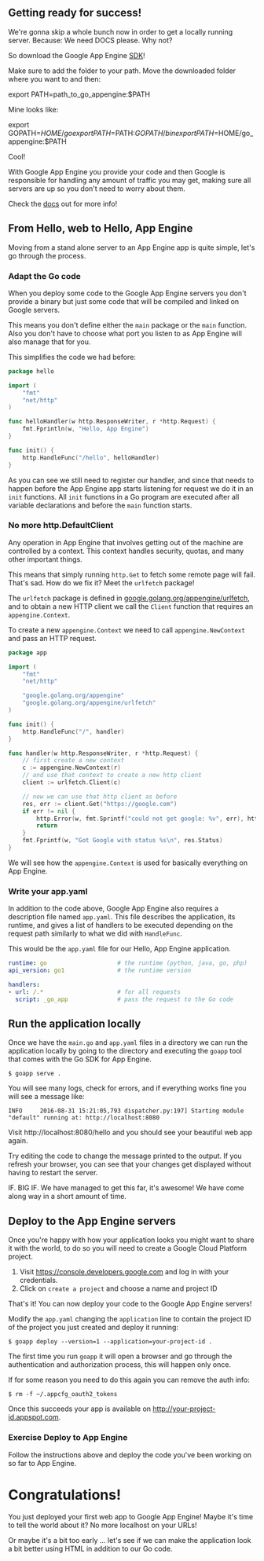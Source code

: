 ## Getting ready for success!
We're gonna skip a whole bunch now in order to get a locally running server. Because:
We need DOCS please.
Why not?

So download the Google App Engine [SDK][1]!

Make sure to add the folder to your path. Move the downloaded folder where you want to and then:

 export PATH=path_to_go_appengine:$PATH

 Mine looks like:

 export GOPATH=$HOME/go
 export PATH=$PATH:$GOPATH/bin
 export PATH=$HOME/go_appengine:$PATH

Cool!

With Google App Engine you provide your code and then Google is responsible for
handling any amount of traffic you may get, making sure all servers are up
so you don't need to worry about them.

Check the [docs][2] out for more info!

## From Hello, web to Hello, App Engine

Moving from a stand alone server to an App Engine app is quite simple, let's
go through the process.

### Adapt the Go code

When you deploy some code to the Google App Engine servers you don't provide a
binary but just some code that will be compiled and linked on Google servers.

This means you don't define either the `main` package or the `main` function.
Also you don't have to choose what port you listen to as App Engine will also
manage that for you.

This simplifies the code we had before:

```go
package hello

import (
	"fmt"
	"net/http"
)

func helloHandler(w http.ResponseWriter, r *http.Request) {
	fmt.Fprintln(w, "Hello, App Engine")
}

func init() {
	http.HandleFunc("/hello", helloHandler)
}
```

As you can see we still need to register our handler, and since that needs to
happen before the App Engine app starts listening for request we do it in an
`init` functions. All `init` functions in a Go program are executed after all
variable declarations and before the `main` function starts.

### No more http.DefaultClient

Any operation in App Engine that involves getting out of the machine are controlled by
a context. This context handles security, quotas, and many other important things.

This means that simply running `http.Get` to fetch some remote page will fail. That's sad.
How do we fix it? Meet the `urlfetch` package!

The `urlfetch` package is defined in [google.golang.org/appengine/urlfetch](https://google.golang.org/appengine/urlfetch),
and to obtain a new HTTP client we call the `Client` function that requires an `appengine.Context`.

To create a new `appengine.Context` we need to call `appengine.NewContext` and pass an HTTP request.

```go
package app

import (
	"fmt"
	"net/http"

	"google.golang.org/appengine"
	"google.golang.org/appengine/urlfetch"
)

func init() {
	http.HandleFunc("/", handler)
}

func handler(w http.ResponseWriter, r *http.Request) {
    // first create a new context
	c := appengine.NewContext(r)
    // and use that context to create a new http client
	client := urlfetch.Client(c)

    // now we can use that http client as before
	res, err := client.Get("https://google.com")
	if err != nil {
		http.Error(w, fmt.Sprintf("could not get google: %v", err), http.StatusInternalServerError)
		return
	}
	fmt.Fprintf(w, "Got Google with status %s\n", res.Status)
}
```

We will see how the `appengine.Context` is used for basically everything on App Engine.

### Write your app.yaml

In addition to the code above, Google App Engine also requires a description
file named `app.yaml`. This file describes the application, its runtime, and
gives a list of handlers to be executed depending on the request path similarly
to what we did with `HandleFunc`.

This would be the `app.yaml` file for our Hello, App Engine application.

```yaml
runtime: go                    # the runtime (python, java, go, php)
api_version: go1               # the runtime version

handlers:
- url: /.*                     # for all requests
  script: _go_app              # pass the request to the Go code
```

## Run the application locally

Once we have the `main.go` and `app.yaml` files in a directory we can run the
application locally by going to the directory and executing the `goapp` tool
that comes with the Go SDK for App Engine.

	$ goapp serve .

You will see many logs, check for errors, and if everything works fine you will
see a message like:

	INFO     2016-08-31 15:21:05,793 dispatcher.py:197] Starting module "default" running at: http://localhost:8080

Visit http://localhost:8080/hello and you should see your beautiful web app
again.

Try editing the code to change the message printed to the output. If you
refresh your browser, you can see that your changes get displayed without
having to restart the server.

IF. BIG IF. We have managed to get this far, it's awesome! We have come along way in a short amount of time.

## Deploy to the App Engine servers

Once you're happy with how your application looks you might want to share it
with the world, to do so you will need to create a Google Cloud Platform
project.

1. Visit https://console.developers.google.com and log in with your credentials.
1. Click on `create a project` and choose a name and project ID

That's it! You can now deploy your code to the Google App Engine servers!

Modify the `app.yaml` changing the `application` line to contain the project ID
of the project you just created and deploy it running:

	$ goapp deploy --version=1 --application=your-project-id .

The first time you run `goapp` it will open a browser and go through the
authentication and authorization process, this will happen only once.

If for some reason you need to do this again you can remove the auth info:

	$ rm -f ~/.appcfg_oauth2_tokens

Once this succeeds your app is available on http://your-project-id.appspot.com.

### Exercise Deploy to App Engine

Follow the instructions above and deploy the code you've been working on so far
to App Engine.

# Congratulations!

You just deployed your first web app to Google App Engine! Maybe it's time to
tell the world about it? No more localhost on your URLs!

Or maybe it's a bit too early ... let's see if we can make the application look
a bit better using HTML in addition to our Go code.

[1]: https://cloud.google.com/appengine/downloads#Google_App_Engine_SDK_for_Go
[2]: https://cloud.google.com/appengine/docs
